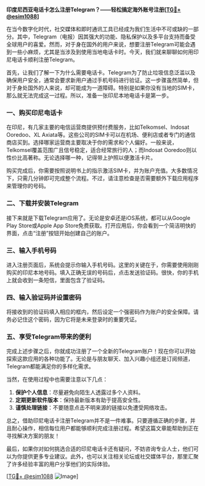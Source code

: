 **印度尼西亚电话卡怎么注册Telegram？——轻松搞定海外账号注册[[TG💪+ @esim1088](https://t.me/s/esim1088)]**

在当今数字化时代，社交媒体和即时通讯工具已经成为我们生活中不可或缺的一部分。其中，Telegram（电报）因其强大的功能、隐私保护以及多平台支持而备受全球用户的喜爱。然而，对于身在国外的用户来说，想要注册Telegram可能会遇到一些小麻烦，尤其是当涉及到使用当地电话卡时。今天，我们就来聊聊如何用印尼电话卡顺利注册Telegram。

首先，让我们了解一下为什么需要电话卡。Telegram为了防止垃圾信息泛滥以及确保用户安全，通常会要求新用户通过手机号码进行验证。这一步骤虽然简单，但对于身处国外的人来说，却可能成为一道障碍。特别是如果你没有当地的SIM卡，那么就无法完成这一过程。所以，准备一张印尼本地电话卡是第一步。

### 一、购买印尼电话卡

在印尼，有几家主要的电信运营商提供预付费服务，比如Telkomsel、Indosat Ooredoo、XL Axiata等。这些公司的SIM卡可以在机场、便利店或者专门的通信商店买到。选择哪家运营商主要取决于你的需求和个人偏好。一般来说，Telkomsel覆盖范围广且信号稳定，适合经常旅行的人；而Indosat Ooredoo则以性价比高著称。无论选择哪一种，记得带上护照以便激活卡片。

购买完成后，你需要按照说明书上的指示激活SIM卡，并为账户充值。大多数情况下，只需几分钟即可完成整个流程。不过，请注意检查是否需要额外下载应用程序来管理你的号码。

### 二、下载并安装Telegram

接下来就是下载Telegram应用了。无论是安卓还是iOS系统，都可以从Google Play Store或Apple App Store免费获取。打开应用后，你会看到一个简洁明快的界面，点击“注册”按钮开始创建自己的账户。

### 三、输入手机号码

进入注册页面后，系统会提示你输入手机号码。这里的关键在于，你需要使用刚刚购买的印尼本地号码。填入正确无误的号码后，点击发送验证码。很快，你的手机上就会收到一条短信，里面包含了验证码。

### 四、输入验证码并设置密码

将接收到的验证码填入相应的框内，然后设定一个强密码作为账户的安全保障。请务必记住这个密码，因为它将是未来登录时的重要凭证。

### 五、享受Telegram带来的便利

完成上述步骤之后，你就成功注册了一个全新的Telegram账户！现在你可以开始探索这款应用的各种功能了。无论是与朋友聊天、加入兴趣小组还是订阅频道，Telegram都能满足你的多样化需求。

当然，在使用过程中也需要注意以下几点：

1. **保护个人信息**：尽量避免向陌生人透露过多个人资料。
2. **定期更新软件版本**：保持最新版本有助于提高安全性。
3. **谨慎处理链接**：不要随意点击不明来源的链接以免遭受网络攻击。

总之，借助印尼电话卡注册Telegram并不是一件难事。只要遵循正确的步骤，并且耐心操作，相信每位用户都能够顺利完成注册过程。希望这篇文章能帮助到正在寻找解决方案的朋友！

最后，如果你对如何挑选合适的印尼电话卡还有疑问，不妨咨询专业人士，他们可以为你提供更多专业建议。此外，也可以关注相关论坛或社交媒体平台，那里汇聚了许多经验丰富的用户分享他们的实际体验。

[[TG💪+ @esim1088](https://t.me/s/esim1088) ![Image](https://i.postimg.cc/4NQfJmqS/Snipaste-2025-05-13-00-14-12.png)]